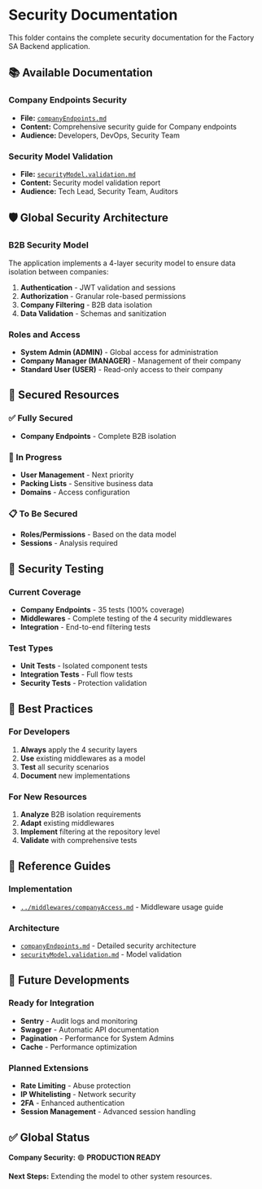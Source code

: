 # Security Documentation

This folder contains the complete security documentation for the Factory SA Backend application.

## 📚 Available Documentation

### **Company Endpoints Security**

- **File:** [`companyEndpoints.md`](./companyEndpoints.md)
- **Content:** Comprehensive security guide for Company endpoints
- **Audience:** Developers, DevOps, Security Team

### **Security Model Validation**

- **File:** [`securityModel.validation.md`](./securityModel.validation.md)
- **Content:** Security model validation report
- **Audience:** Tech Lead, Security Team, Auditors

## 🛡️ Global Security Architecture

### **B2B Security Model**

The application implements a 4-layer security model to ensure data isolation between companies:

1. **Authentication** - JWT validation and sessions
2. **Authorization** - Granular role-based permissions
3. **Company Filtering** - B2B data isolation
4. **Data Validation** - Schemas and sanitization

### **Roles and Access**

- **System Admin (ADMIN)** - Global access for administration
- **Company Manager (MANAGER)** - Management of their company
- **Standard User (USER)** - Read-only access to their company

## 🎯 Secured Resources

### **✅ Fully Secured**

- **Company Endpoints** - Complete B2B isolation

### **🔄 In Progress**

- **User Management** - Next priority
- **Packing Lists** - Sensitive business data
- **Domains** - Access configuration

### **📋 To Be Secured**

- **Roles/Permissions** - Based on the data model
- **Sessions** - Analysis required

## 🧪 Security Testing

### **Current Coverage**

- **Company Endpoints** - 35 tests (100% coverage)
- **Middlewares** - Complete testing of the 4 security middlewares
- **Integration** - End-to-end filtering tests

### **Test Types**

- **Unit Tests** - Isolated component tests
- **Integration Tests** - Full flow tests
- **Security Tests** - Protection validation

## 🚀 Best Practices

### **For Developers**

1. **Always** apply the 4 security layers
2. **Use** existing middlewares as a model
3. **Test** all security scenarios
4. **Document** new implementations

### **For New Resources**

1. **Analyze** B2B isolation requirements
2. **Adapt** existing middlewares
3. **Implement** filtering at the repository level
4. **Validate** with comprehensive tests

## 📖 Reference Guides

### **Implementation**

- [`../middlewares/companyAccess.md`](../middlewares/companyAccess.md) - Middleware usage guide

### **Architecture**

- [`companyEndpoints.md`](./companyEndpoints.md) - Detailed security architecture
- [`securityModel.validation.md`](./securityModel.validation.md) - Model validation

## 🔮 Future Developments

### **Ready for Integration**

- **Sentry** - Audit logs and monitoring
- **Swagger** - Automatic API documentation
- **Pagination** - Performance for System Admins
- **Cache** - Performance optimization

### **Planned Extensions**

- **Rate Limiting** - Abuse protection
- **IP Whitelisting** - Network security
- **2FA** - Enhanced authentication
- **Session Management** - Advanced session handling

## ✅ Global Status

**Company Security:** 🟢 **PRODUCTION READY**

**Next Steps:** Extending the model to other system resources.
